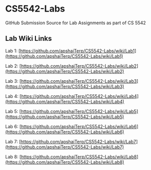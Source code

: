 # CS5542-Labs

GitHub Submission Source for Lab Assignments as part of CS 5542

## Lab Wiki Links

Lab 1: [https://github.com/apshaiTerp/CS5542-Labs/wiki/Lab1](https://github.com/apshaiTerp/CS5542-Labs/wiki/Lab1)

Lab 2: [https://github.com/apshaiTerp/CS5542-Labs/wiki/Lab2](https://github.com/apshaiTerp/CS5542-Labs/wiki/Lab2)

Lab 3: [https://github.com/apshaiTerp/CS5542-Labs/wiki/Lab3](https://github.com/apshaiTerp/CS5542-Labs/wiki/Lab3)

Lab 4: [https://github.com/apshaiTerp/CS5542-Labs/wiki/Lab4](https://github.com/apshaiTerp/CS5542-Labs/wiki/Lab4)

Lab 5: [https://github.com/apshaiTerp/CS5542-Labs/wiki/Lab5](https://github.com/apshaiTerp/CS5542-Labs/wiki/Lab5)

Lab 6: [https://github.com/apshaiTerp/CS5542-Labs/wiki/Lab6](https://github.com/apshaiTerp/CS5542-Labs/wiki/Lab6)

Lab 7: [https://github.com/apshaiTerp/CS5542-Labs/wiki/Lab7](https://github.com/apshaiTerp/CS5542-Labs/wiki/Lab7)

Lab 8: [https://github.com/apshaiTerp/CS5542-Labs/wiki/Lab8](https://github.com/apshaiTerp/CS5542-Labs/wiki/Lab8)

